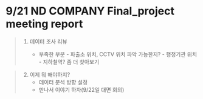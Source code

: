 # 9/21 ND COMPANY Final_project meeting report

> 1) 데이터 조사 리뷰
>
>    - 부족한 부분 
>           - 파출소 위치, CCTV 위치 파악 가능한지?
>           - 행정기관 위치
>           - 지하철역? 좀 더 찾아보기  
  
  
                
> 2) 이제 뭐 해야하지?
>     - 데이터 분석 방향 설정
>     - 만나서 이야기 하자(9/22일 대면 회의)
